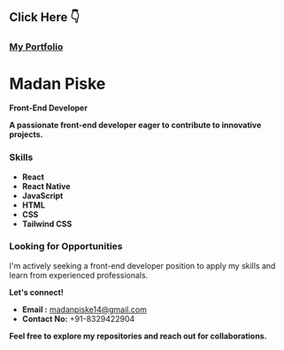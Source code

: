 ## Click Here 👇
### [My Portfolio](https://personal-portfolio-git-main-godcodeds-projects-19c4b414.vercel.app/)
<!--
**madanpiske3/madanpiske3** is a ✨ _special_ ✨ repository because its `README.md` (this file) appears on your GitHub profile.

Here are some ideas to get you started:
- 🔭 I’m currently working on ...
- 🌱 I’m currently learning ...
- 👯 I’m looking to collaborate on ...
- 🤔 I’m looking for help with ...
- 💬 Ask me about ...
- 📫 How to reach me: ...
- 😄 Pronouns: ...
- ⚡ Fun fact: ...


-->
# Madan Piske 
**Front-End Developer**

**A passionate front-end developer eager to contribute to innovative projects.**

### Skills
* **React**
* **React Native**
* **JavaScript**
* **HTML**
* **CSS**
* **Tailwind CSS**

### Looking for Opportunities
I'm actively seeking a front-end developer position to apply my skills and learn from experienced professionals. 

**Let's connect!** 
* **Email     :** madanpiske14@gmail.com
* **Contact No:** +91-8329422904

**Feel free to explore my repositories and reach out for collaborations.**
